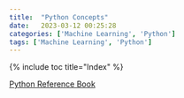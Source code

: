 ```yaml
---
title:  "Python Concepts"
date:   2023-03-12 00:25:28
categories: ['Machine Learning', 'Python']
tags: ['Machine Learning', 'Python']
---
```

{% include toc title="Index" %}

[Python Reference Book](https://nitinkc.github.io/PythonRef/DeclarationsSummary.html)
